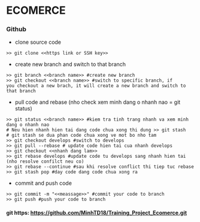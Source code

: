 # ECOMERCE

### Github
- clone source code
```
>> git clone <<https link or SSH key>>
```
- create new branch and switch to that branch
```
>> git branch <<branch name>> #create new branch
>> git checkout <<branch name>> #switch to specific branch, if 
you checkout a new brach, it will create a new branch and switch to that branch
```
- pull code and rebase
  (nho check xem minh dang o nhanh nao = git status)
```
>> git status <<branch name>> #kiem tra tinh trang nhanh va xem minh dang o nhanh nao
# Neu hien nhanh hien tai dang code chua xong thi dung >> git stash
# git stash se dua phan code chua xong ve mot bo nho tam
>> git checkout develops #switch to develops
>> git pull --rebase # update code hien tai cua nhanh develops
>> git checkout <<nhanh dang lam>>
>> git rebase develops #update code tu develops sang nhanh hien tai
(nho resolve confilct neu co)
>> git rebase --continue #sau khi resolve conflict thi tiep tuc rebase
>> git stash pop #day code dang code chua xong ra
```
- commit and push code
```
>> git commit -m "<<meassage>>" #commit your code to branch
>> git push #push your code to branch
```


#### git https: https://github.com/MinhTD18/Training_Project_Ecomerce.git

